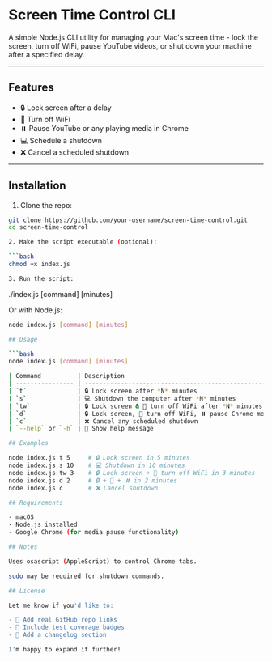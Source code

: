 # Screen Time Control CLI

A simple Node.js CLI utility for managing your Mac's screen time - lock the screen, turn off WiFi, pause YouTube videos, or shut down your machine after a specified delay.

---

## Features

- 🔒 Lock screen after a delay  
- 📴 Turn off WiFi  
- ⏸️ Pause YouTube or any playing media in Chrome  
- 💻 Schedule a shutdown  
- ❌ Cancel a scheduled shutdown  

---

## Installation

1. Clone the repo:

```bash
git clone https://github.com/your-username/screen-time-control.git
cd screen-time-control

2. Make the script executable (optional):

```bash
chmod +x index.js

3. Run the script:
```
./index.js [command] [minutes]

Or with Node.js:

```bash
node index.js [command] [minutes]

## Usage

```bash
node index.js [command] [minutes]

| Command          | Description                                                            
| ---------------- | ---------------------------------------------------------------------- 
| `t`              | 🔒 Lock screen after *N* minutes                                       
| `s`              | 💻 Shutdown the computer after *N* minutes                             
| `tw`             | 🔒 Lock screen & 📴 turn off WiFi after *N* minutes                    
| `d`              | 🔒 Lock screen, 📴 turn off WiFi, ⏸️ pause Chrome media after *N* mins 
| `c`              | ❌ Cancel any scheduled shutdown                                        
| `--help` or `-h` | 📘 Show help message                                                   

## Examples

node index.js t 5     # 🔒 Lock screen in 5 minutes
node index.js s 10    # 💻 Shutdown in 10 minutes
node index.js tw 3    # 🔒 Lock screen + 📴 turn off WiFi in 3 minutes
node index.js d 2     # 🔒 + 📴 + ⏸️ in 2 minutes
node index.js c       # ❌ Cancel shutdown

## Requirements

- macOS
- Node.js installed
- Google Chrome (for media pause functionality)

## Notes

Uses osascript (AppleScript) to control Chrome tabs.

sudo may be required for shutdown commands.

## License

Let me know if you'd like to:

- 🎯 Add real GitHub repo links
- 🧪 Include test coverage badges
- 📝 Add a changelog section

I'm happy to expand it further!
